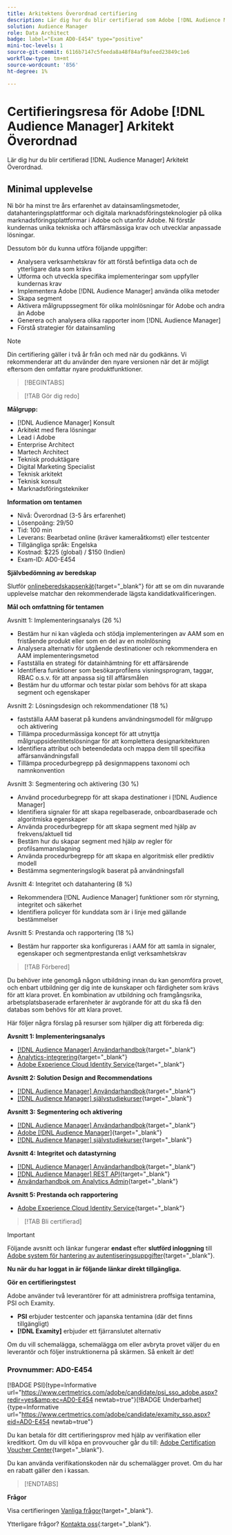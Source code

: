 ```yaml
---
title: Arkitektens Överordnad certifiering
description: Lär dig hur du blir certifierad som Adobe [!DNL Audience Manager] Arkitekt Överordnad.
solution: Audience Manager
role: Data Architect
badge: label="Exam AD0-E454" type="positive"
mini-toc-levels: 1
source-git-commit: 6116b7147c5feeda8a48f84af9afeed23849c1e6
workflow-type: tm+mt
source-wordcount: '856'
ht-degree: 1%

---
```


# Certifieringsresa för Adobe [!DNL Audience Manager] Arkitekt Överordnad

Lär dig hur du blir certifierad [!DNL Audience Manager] Arkitekt Överordnad.

## Minimal upplevelse

Ni bör ha minst tre års erfarenhet av datainsamlingsmetoder, datahanteringsplattformar och digitala marknadsföringsteknologier på olika marknadsföringsplattformar i Adobe och utanför Adobe. Ni förstår kundernas unika tekniska och affärsmässiga krav och utvecklar anpassade lösningar.

Dessutom bör du kunna utföra följande uppgifter:

* Analysera verksamhetskrav för att förstå befintliga data och de ytterligare data som krävs
* Utforma och utveckla specifika implementeringar som uppfyller kundernas krav
* Implementera Adobe [!DNL Audience Manager] använda olika metoder
* Skapa segment
* Aktivera målgruppssegment för olika molnlösningar för Adobe och andra än Adobe
* Generera och analysera olika rapporter inom [!DNL Audience Manager]
* Förstå strategier för datainsamling

>[!NOTE]
>
>Din certifiering gäller i två år från och med när du godkänns. Vi rekommenderar att du använder den nyare versionen när det är möjligt eftersom den omfattar nyare produktfunktioner.

>[!BEGINTABS]

>[!TAB Gör dig redo]

**Målgrupp:**

* [!DNL Audience Manager] Konsult
* Arkitekt med flera lösningar
* Lead i Adobe
* Enterprise Architect
* Martech Architect
* Teknisk produktägare
* Digital Marketing Specialist
* Teknisk arkitekt
* Teknisk konsult
* Marknadsföringstekniker

**Information om tentamen**

* Nivå: Överordnad (3-5 års erfarenhet)
* Lösenpoäng: 29/50
* Tid: 100 min
* Leverans: Bearbetad online (kräver kameraåtkomst) eller testcenter
* Tillgängliga språk: Engelska
* Kostnad: $225 (global) / $150 (Indien)
* Exam-ID: AD0-E454

**Självbedömning av beredskap**

Slutför [onlineberedskapsenkät](https://scorpion.caveon.com/launchpad/ad-q-e407-readiness-questionnaire-for-adobe-target-architect-master-exam-copy-b5z40t/ad-q-e454-readiness-questionnaire-for-adobe-audience-manager-architect-master){target="_blank"} för att se om din nuvarande upplevelse matchar den rekommenderade lägsta kandidatkvalificeringen.

**Mål och omfattning för tentamen**

Avsnitt 1: Implementeringsanalys (26 %)

* Bestäm hur ni kan vägleda och stödja implementeringen av AAM som en fristående produkt eller som en del av en molnlösning
* Analysera alternativ för utgående destinationer och rekommendera en AAM implementeringsmetod
* Fastställa en strategi för datainhämtning för ett affärsärende
* Identifiera funktioner som besökarprofilens visningsprogram, taggar, RBAC o.s.v. för att anpassa sig till affärsmålen
* Bestäm hur du utformar och testar pixlar som behövs för att skapa segment och egenskaper

Avsnitt 2: Lösningsdesign och rekommendationer (18 %)

* fastställa AAM baserat på kundens användningsmodell för målgrupp och aktivering
* Tillämpa procedurmässiga koncept för att utnyttja målgruppsidentitetslösningar för att komplettera designarkitekturen
* Identifiera attribut och beteendedata och mappa dem till specifika affärsanvändningsfall
* Tillämpa procedurbegrepp på designmappens taxonomi och namnkonvention

Avsnitt 3: Segmentering och aktivering (30 %)

* Använd procedurbegrepp för att skapa destinationer i [!DNL Audience Manager]
* Identifiera signaler för att skapa regelbaserade, onboardbaserade och algoritmiska egenskaper
* Använda procedurbegrepp för att skapa segment med hjälp av frekvens/aktuell tid
* Bestäm hur du skapar segment med hjälp av regler för profilsammanslagning
* Använda procedurbegrepp för att skapa en algoritmisk eller prediktiv modell
* Bestämma segmenteringslogik baserat på användningsfall

Avsnitt 4: Integritet och datahantering (8 %)

* Rekommendera [!DNL Audience Manager] funktioner som rör styrning, integritet och säkerhet
* Identifiera policyer för kunddata som är i linje med gällande bestämmelser

Avsnitt 5: Prestanda och rapportering (18 %)

* Bestäm hur rapporter ska konfigureras i AAM för att samla in signaler, egenskaper och segmentprestanda enligt verksamhetskrav

>[!TAB Förbered]

Du behöver inte genomgå någon utbildning innan du kan genomföra provet, och enbart utbildning ger dig inte de kunskaper och färdigheter som krävs för att klara provet. En kombination av utbildning och framgångsrika, arbetsplatsbaserade erfarenheter är avgörande för att du ska få den databas som behövs för att klara provet.

Här följer några förslag på resurser som hjälper dig att förbereda dig:

**Avsnitt 1: Implementeringsanalys**

* [[!DNL Audience Manager] Användarhandbok](https://experienceleague.adobe.com/docs/audience-manager/user-guide/aam-home.html?lang=en){target="_blank"}
* [Analytics-integrering](https://experienceleague.adobe.com/docs/analytics/integration/home.html?lang=en){target="_blank"}
* [Adobe Experience Cloud Identity Service](https://experienceleague.adobe.com/docs/id-service/using/home.html?lang=en){target="_blank"}

**Avsnitt 2: Solution Design and Recommendations**

* [[!DNL Audience Manager] Användarhandbok](https://experienceleague.adobe.com/docs/audience-manager/user-guide/aam-home.html?lang=en){target="_blank"}
* [[!DNL Audience Manager] självstudiekurser](https://experienceleague.adobe.com/docs/audience-manager-learn/tutorials/overview.html?lang=en){target="_blank"}

**Avsnitt 3: Segmentering och aktivering**

* [[!DNL Audience Manager] Användarhandbok](https://experienceleague.adobe.com/docs/audience-manager/user-guide/aam-home.html?lang=en){target="_blank"}
* [Adobe [!DNL Audience Manager]](https://experienceleaguecommunities.adobe.com/t5/adobe-audience-manager/ct-p/adobe-audience-manager-community){target="_blank"}
* [[!DNL Audience Manager] självstudiekurser](https://experienceleague.adobe.com/docs/audience-manager-learn/tutorials/overview.html?lang=en){target="_blank"}

**Avsnitt 4: Integritet och datastyrning**

* [[!DNL Audience Manager] Användarhandbok](https://experienceleague.adobe.com/docs/audience-manager/user-guide/aam-home.html?lang=en){target="_blank"}
* [[!DNL Audience Manager] REST API](https://bank.demdex.com/portal/swagger/index.html#/Segments%20API){target="_blank"}
* [Användarhandbok om Analytics Admin](https://experienceleague.adobe.com/docs/analytics/admin/home.html?lang=en){target="_blank"}

**Avsnitt 5: Prestanda och rapportering**

* [Adobe Experience Cloud Identity Service](https://experienceleague.adobe.com/docs/id-service/using/home.html?lang=en){target="_blank"}

>[!TAB Bli certifierad]

>[!IMPORTANT]
>
>Följande avsnitt och länkar fungerar **endast** efter **slutförd inloggning** till [Adobe system för hantering av autentiseringsuppgifter](http://www.certmetrics.com/adobe){target="_blank"}.


**Nu när du har loggat in är följande länkar direkt tillgängliga.**

**Gör en certifieringstest**

Adobe använder två leverantörer för att administrera proffsiga tentamina, PSI och Examity.

* **PSI** erbjuder testcenter och japanska tentamina (där det finns tillgängligt)
* **[!DNL Examity]** erbjuder ett fjärranslutet alternativ

Om du vill schemalägga, schemalägga om eller avbryta provet väljer du en leverantör och följer instruktionerna på skärmen. Så enkelt är det!

### Provnummer: AD0-E454

[!BADGE PSI]{type=Informative url="https://www.certmetrics.com/adobe/candidate/psi_sso_adobe.aspx?redir=yes&amp;ec=AD0-E454 newtab=true"}[!BADGE Underbarhet]{type=Informative url="https://www.certmetrics.com/adobe/candidate/examity_sso.aspx?eid=AD0-E454 newtab=true"}

Du kan betala för ditt certifieringsprov med hjälp av verifikation eller kreditkort. Om du vill köpa en provvoucher går du till: [Adobe Certification Voucher Center](https://market.xvoucher.com/adobe/global){target="_blank"}.

Du kan använda verifikationskoden när du schemalägger provet. Om du har en rabatt gäller den i kassan.

>[!ENDTABS]

**Frågor**

Visa certifieringen [Vanliga frågor](https://experienceleague.adobe.com/docs/certification/certification/faq.html?lang=en){target="_blank"}.

Ytterligare frågor? [Kontakta oss](mailto:certif@adobe.com){:target=&quot;_blank&quot;}.
